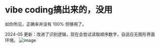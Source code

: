 # vibe coding搞出来的，没用

如你所见，正确率并没有 100% 但够用了。

2024-05 更新：改进了识别逻辑，现在会尝试读取顺序数字，自适应无图形界面环境。
![image](https://github.com/user-attachments/assets/ffb585ad-2f7a-4b43-af82-db9a818d6cfb)
